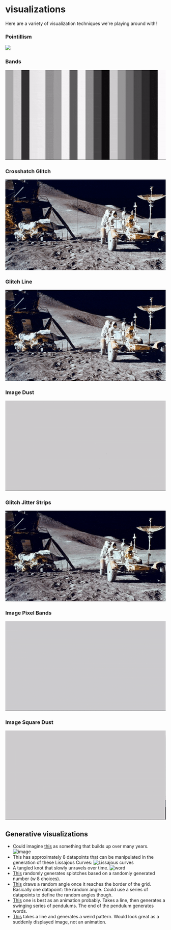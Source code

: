 # visualizations

Here are a variety of visualization techniques we're playing around with!

### Pointillism
![](videos/Pointillism.gif)

### Bands
![](videos/Bands.gif)

### Crosshatch Glitch
![](videos/glitch-crosshatch.gif)

### Glitch Line
![](videos/glitch-line.gif)

### Image Dust
![](videos/image-dust.gif)

### Glitch Jitter Strips
![](videos/GlitchJitterStrips.gif)

### Image Pixel Bands
![](videos/ImagePixelBands.gif)

### Image Square Dust
![](videos/ImageSquareDust.gif)

## Generative visualizations

- Could imagine [this](http://www.generative-gestaltung.de/1/P_2_2_1_02) as something that builds up over many years. ![image](https://github.com/generative-design/Code-Package-Processing-3.x/blob/master/01_P/P_2_2_1_02/P_2_2_1_02.png)
- This has approximately 8 datapoints that can be manipulated in the generation of these Lissajous Curves: ![Lissajous curves](https://github.com/generative-design/Code-Package-Processing-3.x/blob/master/02_M/M_2_5_01/M_2_5_01.png)
- A tangled knot that slowly unravels over time. ![word](https://github.com/generative-design/Code-Package-Processing-3.x/blob/master/02_M/M_6_1_03/M_6_1_03.png)
- [This](https://editor.p5js.org/generative-design/sketches/P_2_2_1_01) randomly generates splotches based on a randomly generated number (w 8 choices). 
- [This](https://editor.p5js.org/generative-design/sketches/P_2_2_2_01) draws a random angle once it reaches the border of the grid. Basically one datapoint: the random angle. Could use a series of datapoints to define the random angles though.
- [This](http://www.generative-gestaltung.de/2/sketches/?01_P/P_2_2_6_05) one is best as an animation probably. Takes a line, then generates a swinging series of pendulums. The end of the pendulum generates words.
- [This](http://www.generative-gestaltung.de/2/sketches/?01_P/P_2_2_6_03) takes a line and generates a weird pattern. Would look great as a suddenly displayed image, not an animation.
